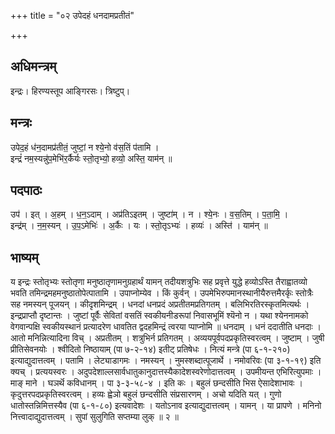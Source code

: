 +++
title = "०२ उपेदहं धनदामप्रतीतं"

+++
## अधिमन्त्रम्
इन्द्रः। हिरण्यस्तूप आङ्गिरसः। त्रिष्टुप्।

## मन्त्रः
उपेद॒हं ध॑न॒दामप्र॑तीतं॒ जुष्टां॒ न श्ये॒नो व॑स॒तिं प॑तामि ।  
इन्द्रं॑ नम॒स्यन्नु॑प॒मेभि॑र॒र्कैर्यः स्तो॒तृभ्यो॒ हव्यो॒ अस्ति॒ याम॑न् ॥

## पदपाठः
उप॑ । इत् । अ॒हम् । ध॒न॒ऽदाम् । अप्र॑तिऽइतम् । जुष्टा॑म् । न । श्ये॒नः । व॒स॒तिम् । प॒ता॒मि॒ ।  
इन्द्र॑म् । न॒म॒स्यन् । उ॒प॒ऽमेभिः॑ । अ॒र्कैः । यः । स्तो॒तृऽभ्यः॑ । हव्यः॑ । अस्ति॑ । याम॑न् ॥

## भाष्यम्
य इन्द्रः स्तोतृभ्यः स्तोतृणा मनुष्ठातृणामनुग्रहार्थं यामन् तदीयशत्रुभिः सह प्रवृत्ते युद्धे हव्योऽस्ति तैराह्वातव्यो भवति तमिन्द्रमहमनुष्ठातोपेत्पातामि । उपाप्नोम्येव । किं कुर्वन् । उपमेभिरुपमानस्थानीयैरुत्तमैरर्कृः स्तोत्रैः सह नमस्यन् पूजयन् । कीदृशमिन्द्रम् । धनदां धनप्रदं अप्रतीतमप्रतिगतम् । बलिभिरतिरस्कृतमित्यर्थः । इन्द्रप्राप्तौ दृष्टान्तः । जुष्टां पूर्वैः सेवितां वसतिं स्वकीयनीडरूपां निवासभूमिं श्यॆनो न । यथा श्येननामको वेगवान्पक्षि स्वकीयस्थानं प्रत्यादरेण धावतित द्वदहमिन्द्रं त्वरया प्पाप्नोमि ॥ धनदाम् । धनं ददातीति धनदाः । आतो मनिन्नित्यादिना विच् । अप्रतीतम् । शत्रुभिर्न प्रतिगतम् । अव्ययपूर्वपदप्रकृतिस्वरत्वम् । जुष्टाम् । जुषी प्रीतिसेवनयोः । श्वीदितो निष्ठायाम् (पा ७-२-१४) इतीट् प्रतिषेधः । नित्यं मन्त्रे (पा ६-१-२१०) इत्याद्युदात्तत्वम् । पतामि । लेट्याडागमः । नमस्यन् । नुमस्शब्दात्पूजार्थे । नमोवरिवः (पा ३-१-१९) इति क्यच् । प्रत्ययस्वरः । अदुपदेशाल्लसार्वधातुकानुदात्तस्यैकादेशस्वरेणोदात्तत्वम् । उपमीयन्त एभिरित्युपमाः । माङ् माने । घञर्थॆ कविधानम् । पा ३-३-५८-४ । इति कः । बहुलं छन्दसीति भिस ऐसादेशाभावः । कृदुत्तरपदप्रकृतिस्वरत्वम् । हव्यः ह्वेञो बहुलं छन्दसीति संप्रसारणम् । अचो यदिति यत् । गुणो धातोस्तन्निमित्तस्यैव (पा ६-१-८०) इत्यवादेशः । यतोऽनाव इत्याद्युदात्तत्वम् । यामन् । या प्रापणे । मनिनो नित्त्वादाद्युदात्तत्वम् । सुपां सुलुगिति सप्तम्या लुक् ॥ २ ॥